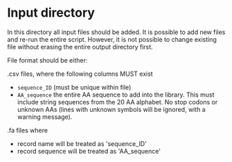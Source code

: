 # Input directory

In this directory all input files should be added. It is possible to add new files and re-run the entire script.
However, it is not possible to change existing file without erasing the entire output directory first.

File format should be either: 

.csv files, where the following columns MUST exist
- `sequence_ID` (must be unique within file)
- `AA_sequence` the entire AA sequence to add into the library. This must include string sequences from the 20 AA
  alphabet. No stop codons or unknown AAs (lines with unknown symbols will be ignored, with a warning message).   

.fa files where
- record name will be treated as 'sequence_ID' 
- record sequence will be treated as 'AA_sequence'
